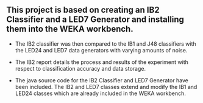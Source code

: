 ## This project is based on creating an IB2 Classifier and a LED7 Generator and installing them into the WEKA workbench. 

- The IB2 classifier was then compared to the IB1 and J48 classifiers with the LED24 and LED7 data generators with varying amounts of noise.

- The IB2 report details the process and results of the experiment with respect to classification accuracy and data storage.

- The java source code for the IB2 Classifier and LED7 Generator have been included. The IB2 and LED7 classes extend and modify the IB1 and LED24 classes which are already included in the WEKA workbench.
